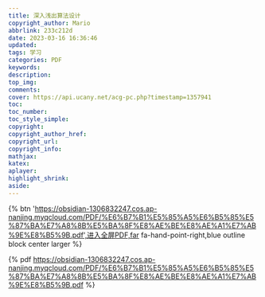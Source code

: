 ```yaml
---
title: 深入浅出算法设计
copyright_author: Mario
abbrlink: 233c212d
date: 2023-03-16 16:36:46
updated:
tags: 学习
categories: PDF
keywords:
description:
top_img:
comments:
cover: https://api.ucany.net/acg-pc.php?timestamp=1357941
toc:
toc_number:
toc_style_simple:
copyright:
copyright_author_href:
copyright_url:
copyright_info:
mathjax:
katex:
aplayer:
highlight_shrink:
aside:
---
```


{% btn 'https://obsidian-1306832247.cos.ap-nanjing.myqcloud.com/PDF/%E6%B7%B1%E5%85%A5%E6%B5%85%E5%87%BA%E7%A8%8B%E5%BA%8F%E8%AE%BE%E8%AE%A1%E7%AB%9E%E8%B5%9B.pdf',进入全屏PDF,far fa-hand-point-right,blue outline block center  larger %}

{% pdf https://obsidian-1306832247.cos.ap-nanjing.myqcloud.com/PDF/%E6%B7%B1%E5%85%A5%E6%B5%85%E5%87%BA%E7%A8%8B%E5%BA%8F%E8%AE%BE%E8%AE%A1%E7%AB%9E%E8%B5%9B.pdf %}



